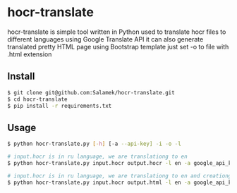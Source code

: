 # hocr-translate

hocr-translate is simple tool written in Python used to translate hocr files to different languages using Google Translate API
it can also generate translated pretty HTML page using Bootstrap template just set -o to file with .html extension

## Install

```bash
$ git clone git@github.com:Salamek/hocr-translate.git
$ cd hocr-translate
$ pip install -r requirements.txt
```

## Usage

```bash
$ python hocr-translate.py [-h] [-a --api-key] -i -o -l

# input.hocr is in ru language, we are translationg to en
$ python hocr-translate.py input.hocr output.hocr -l en -a google_api_key

# input.hocr is in ru language, we are translationg to en and creationg pretty HTML file
$ python hocr-translate.py input.hocr output.html -l en -a google_api_key

```

